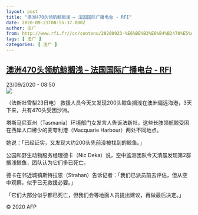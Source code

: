 ```yaml
---
layout: post
title: "澳洲470头领航鲸搁浅 – 法国国际广播电台 - RFI"
date: 2020-09-23T08:55:37.000Z
author: 法广
from: http://www.rfi.fr//cn/contenu/20200923-%E6%BE%B3%E6%B4%B2470%E5%A4%B4%E9%A2%86%E8%88%AA%E9%B2%B8%E6%90%81%E6%B5%85
tags: [ 法广 ]
categories: [ 法广 ]
---
```

<!--1600851337000-->
[澳洲470头领航鲸搁浅 – 法国国际广播电台 - RFI](http://www.rfi.fr//cn/contenu/20200923-%E6%BE%B3%E6%B4%B2470%E5%A4%B4%E9%A2%86%E8%88%AA%E9%B2%B8%E6%90%81%E6%B5%85)
------

<div>
<div>23/09/2020 - 08:50</div><img src="https://s.rfi.fr/media/display/b0056108-fd6a-11ea-a266-005056a964fe/w:310/p:16x9/int0007b.200923145002.jpg"><div class="t-content__body u-clearfix">            <p>（法新社雪梨23日电）    救援人员今天又发现200头鲸鱼搁浅在澳洲偏远海港，3天下来，共有470头受困沙洲。</p><p>    塔斯马尼亚州（Tasmania）环境部门女发言人告诉法新社，这些长肢领航鲸受困在西岸人口稀少的麦夸利港（Macquarie Harbour）两处不同地点。</p><p>    她说：「已经证实，又发现大约200头先前没被找到的鲸鱼。」</p><p>    公园和野生动物服务经理德卡（Nic Deka）说，空中监测团队今天清晨发现第2群搁浅鲸鱼，团队认为它们多已死亡。</p><p>    德卡在邻近城镇斯特拉恩（Strahan）告诉记者：「我们已派员前去评估，但从空中观察，似乎已无救援必要。」</p><p>    「它们大部分似乎都已死亡，但我们会等地面人员提出建议，再做最后决定。」</p>            <p class="t-copyright">© 2020 AFP</p>        </div>
</div>
